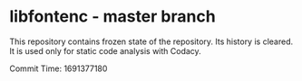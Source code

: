 # libfontenc - master branch

This repository contains frozen state of the repository.
Its history is cleared. It is used only for static code
analysis with Codacy.

Commit Time: 1691377180